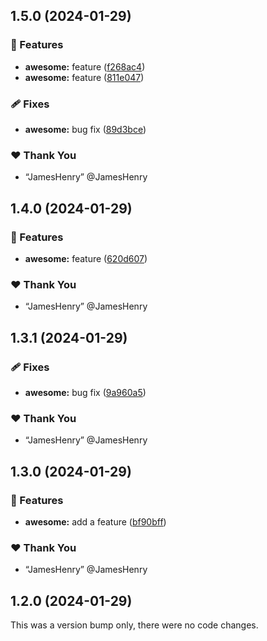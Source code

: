 ## 1.5.0 (2024-01-29)


### 🚀 Features

- **awesome:** feature ([f268ac4](https://github.com/JamesHenry/nx-release-cmd/commit/f268ac4))
- **awesome:** feature ([811e047](https://github.com/JamesHenry/nx-release-cmd/commit/811e047))

### 🩹 Fixes

- **awesome:** bug fix ([89d3bce](https://github.com/JamesHenry/nx-release-cmd/commit/89d3bce))

### ❤️  Thank You

- “JamesHenry” @JamesHenry

## 1.4.0 (2024-01-29)


### 🚀 Features

- **awesome:** feature ([620d607](https://github.com/JamesHenry/nx-release-cmd/commit/620d607))

### ❤️  Thank You

- “JamesHenry” @JamesHenry

## 1.3.1 (2024-01-29)


### 🩹 Fixes

- **awesome:** bug fix ([9a960a5](https://github.com/JamesHenry/nx-release-cmd/commit/9a960a5))

### ❤️  Thank You

- “JamesHenry” @JamesHenry

## 1.3.0 (2024-01-29)


### 🚀 Features

- **awesome:** add a feature ([bf90bff](https://github.com/JamesHenry/nx-release-cmd/commit/bf90bff))

### ❤️  Thank You

- “JamesHenry” @JamesHenry

## 1.2.0 (2024-01-29)

This was a version bump only, there were no code changes.
